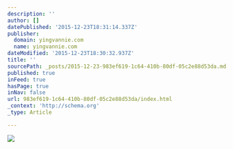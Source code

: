 ```yaml
---
description: ''
author: []
datePublished: '2015-12-23T18:31:14.337Z'
publisher:
  domain: yingvannie.com
  name: yingvannie.com
dateModified: '2015-12-23T18:30:32.937Z'
title: ''
sourcePath: _posts/2015-12-23-983ef619-1c64-410b-80df-05c2e88d53da.md
published: true
inFeed: true
hasPage: true
inNav: false
url: 983ef619-1c64-410b-80df-05c2e88d53da/index.html
_context: 'http://schema.org'
_type: Article

---
```

![](http://i1.wp.com/yingvannie.com/wp-content/uploads/2015/11/IMG_7400.jpg?zoom=2&resize=637%2C849)